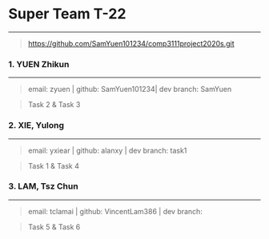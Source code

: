 # Super Team T-22
---

> <https://github.com/SamYuen101234/comp3111project2020s.git>


### 1. YUEN Zhikun
---
> email: zyuen | github: SamYuen101234| dev branch: SamYuen

> Task 2 & Task 3

### 2. XIE, Yulong
---
> email: yxiear | github: alanxy | dev branch: task1

> Task 1 & Task 4

### 3. LAM, Tsz Chun
---
> email: tclamai | github: VincentLam386 | dev branch:

> Task 5 & Task 6




